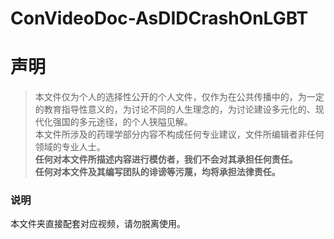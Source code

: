 # ConVideoDoc-AsDIDCrashOnLGBT
# 声明  
> 本文件仅为个人的选择性公开的个人文件，仅作为在公共传播中的，为一定的教育指导性意义的，为讨论不同的人生理念的，为讨论建设多元化的、现代化强国的多元途径，的个人狭隘见解。<br>
> 本文件所涉及的药理学部分内容不构成任何专业建议，文件所编辑者非任何领域的专业人士。  
> **任何对本文件所描述内容进行模仿者，我们不会对其承担任何责任。**  
> **任何对本文件及其编写团队的诽谤等污蔑，均将承担法律责任。**  
  
### 说明  
本文件夹直接配套对应视频，请勿脱离使用。
